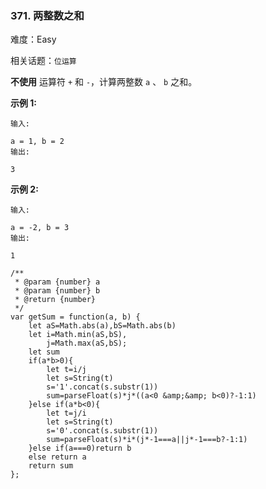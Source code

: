 ### 371. 两整数之和

难度：Easy

相关话题：`位运算`

**不使用** 运算符 `+`  和 `-` ​​​​​​​，计算两整数​​​​​​​ `a` 、 `b` ​​​​​​​之和。



**示例 1:** 





```
输入:

a = 1, b = 2
输出:

3

```


**示例 2:** 





```
输入:

a = -2, b = 3
输出:

1
```



```
/**
 * @param {number} a
 * @param {number} b
 * @return {number}
 */
var getSum = function(a, b) {
    let aS=Math.abs(a),bS=Math.abs(b)
    let i=Math.min(aS,bS),
        j=Math.max(aS,bS);
    let sum
    if(a*b>0){
        let t=i/j
        let s=String(t)
        s='1'.concat(s.substr(1))
        sum=parseFloat(s)*j*((a<0 &amp;&amp; b<0)?-1:1)
    }else if(a*b<0){
        let t=j/i
        let s=String(t)
        s='0'.concat(s.substr(1))
        sum=parseFloat(s)*i*(j*-1===a||j*-1===b?-1:1)
    }else if(a===0)return b
    else return a
    return sum
};



```

